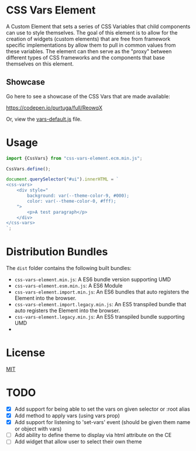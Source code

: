 #   CSS Vars Element

A Custom Element that sets a series of CSS Variables that child components can use to style themselves.  The goal of this element is to allow for the creation of widgets (custom elements) that are free from framework specific implementations by allow them to pull in common values from these variables. The element can then serve as the "proxy" between different types of CSS frameworks and the components that base themselves on this element. 

## Showcase
Go here to see a showcase of the CSS Vars that are made available:

https://codepen.io/purtuga/full/ReowqX

Or, view the [vars-default.js](srs/vars-default.js) file.

#   Usage

```javascript
import {CssVars} from "css-vars-element.ecm.min.js";

CssVars.define();

document.querySelector("#ui").innerHTML = `
<css-vars>
    <div style="
        background: var(--theme-color-9, #000);
        color: var(--theme-color-0, #fff);
    ">
        <p>A test paragraph</p>
    </div>
</css-vars>
`;

```

# Distribution Bundles

The `dist` folder contains the following built bundles:

-   `css-vars-element.min.js`: A ES6 bundle version supporting UMD
-   `css-vars-element.esm.min.js`: A ES6 Module
-   `css-vars-element.import.min.js`: An ES6 bundles that auto registers the Element into the browser. 
-   `css-vars-element.import.legacy.min.js`: An ES5 transpiled bundle that auto registers the Element into the browser. 
-   `css-vars-element.legacy.min.js`: An ES5 transpiled bundle supporting UMD
-   

# License

[MIT](LICENSE)


# TODO

- [x] Add support for being able to set the vars on given selector or :root alias
- [x] Add method to apply vars (using vars prop)
- [x] Add support for listening to 'set-vars' event (should be given them name or object with vars)
- [ ] Add ability to define theme to display via html attribute on the CE
- [ ] Add widget that allow user to select their own theme
